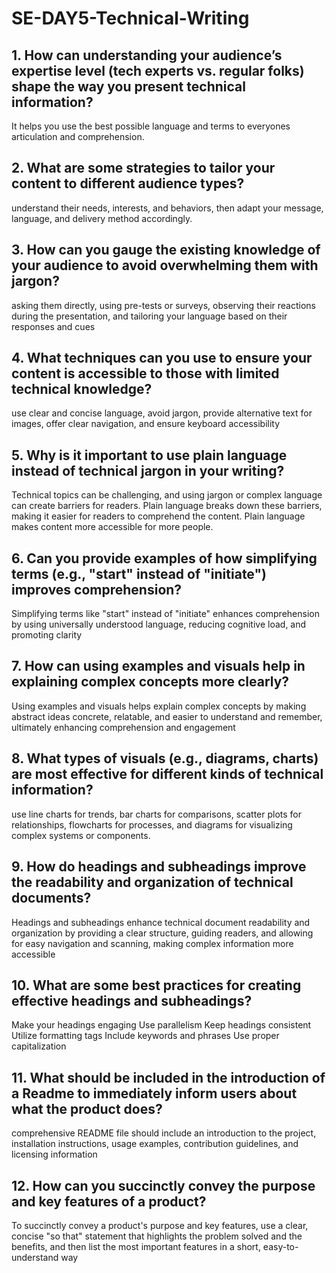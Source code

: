 # SE-DAY5-Technical-Writing
## 1. How can understanding your audience’s expertise level (tech experts vs. regular folks) shape the way you present technical information?
It helps you use the best possible language and terms to everyones articulation and comprehension.
## 2. What are some strategies to tailor your content to different audience types?
understand their needs, interests, and behaviors, then adapt your message, language, and delivery method accordingly. 

## 3. How can you gauge the existing knowledge of your audience to avoid overwhelming them with jargon?
asking them directly, using pre-tests or surveys, observing their reactions during the presentation, and tailoring your language based on their responses and cues

## 4. What techniques can you use to ensure your content is accessible to those with limited technical knowledge?
 use clear and concise language, avoid jargon, provide alternative text for images, offer clear navigation, and ensure keyboard accessibility

## 5. Why is it important to use plain language instead of technical jargon in your writing?
Technical topics can be challenging, and using jargon or complex language can create barriers for readers. Plain language breaks down these barriers, making it easier for readers to comprehend the content. Plain language makes content more accessible for more people.

## 6. Can you provide examples of how simplifying terms (e.g., "start" instead of "initiate") improves comprehension?
Simplifying terms like "start" instead of "initiate" enhances comprehension by using universally understood language, reducing cognitive load, and promoting clarity

## 7. How can using examples and visuals help in explaining complex concepts more clearly?
Using examples and visuals helps explain complex concepts by making abstract ideas concrete, relatable, and easier to understand and remember, ultimately enhancing comprehension and engagement
## 8. What types of visuals (e.g., diagrams, charts) are most effective for different kinds of technical information?
use line charts for trends, bar charts for comparisons, scatter plots for relationships, flowcharts for processes, and diagrams for visualizing complex systems or components. 

## 9. How do headings and subheadings improve the readability and organization of technical documents?
Headings and subheadings enhance technical document readability and organization by providing a clear structure, guiding readers, and allowing for easy navigation and scanning, making complex information more accessible

## 10. What are some best practices for creating effective headings and subheadings?

Make your headings engaging
Use parallelism
Keep headings consistent
Utilize formatting tags
Include keywords and phrases
Use proper capitalization
## 11. What should be included in the introduction of a Readme to immediately inform users about what the product does?
 comprehensive README file should include an introduction to the project, installation instructions, usage examples, contribution guidelines, and licensing information
## 12. How can you succinctly convey the purpose and key features of a product?
To succinctly convey a product's purpose and key features, use a clear, concise "so that" statement that highlights the problem solved and the benefits, and then list the most important features in a short, easy-to-understand way
